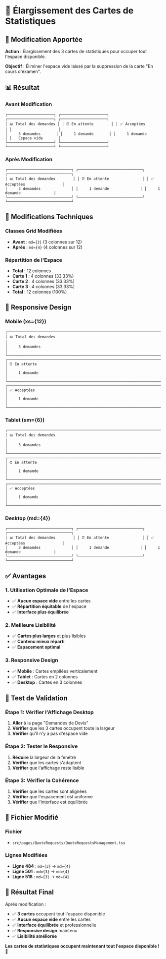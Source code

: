 # 📏 Élargissement des Cartes de Statistiques

## 🔧 Modification Apportée

**Action** : Élargissement des 3 cartes de statistiques pour occuper tout l'espace disponible.

**Objectif** : Éliminer l'espace vide laissé par la suppression de la carte "En cours d'examen".

## 📊 Résultat

### **Avant Modification**
```
┌─────────────────────┐ ┌─────────────────────┐ ┌─────────────────────┐ ┌─────────────────────┐
│ 📊 Total des demandes │ │ ⏰ En attente        │ │ ✅ Acceptées        │ │                     │
│     3 demandes       │ │     1 demande       │ │     1 demande       │ │   Espace vide       │
└─────────────────────┘ └─────────────────────┘ └─────────────────────┘ └─────────────────────┘
```

### **Après Modification**
```
┌─────────────────────────────┐ ┌─────────────────────────────┐ ┌─────────────────────────────┐
│ 📊 Total des demandes        │ │ ⏰ En attente               │ │ ✅ Acceptées                 │
│     3 demandes              │ │     1 demande              │ │     1 demande               │
└─────────────────────────────┘ └─────────────────────────────┘ └─────────────────────────────┘
```

## 🔧 Modifications Techniques

### **Classes Grid Modifiées**
- **Avant** : `md={3}` (3 colonnes sur 12)
- **Après** : `md={4}` (4 colonnes sur 12)

### **Répartition de l'Espace**
- **Total** : 12 colonnes
- **Carte 1** : 4 colonnes (33.33%)
- **Carte 2** : 4 colonnes (33.33%)
- **Carte 3** : 4 colonnes (33.33%)
- **Total** : 12 colonnes (100%)

## 📱 Responsive Design

### **Mobile (xs={12})**
```
┌─────────────────────────────────────────────────────────────────────────────────────────────┐
│ 📊 Total des demandes                                                                        │
│     3 demandes                                                                              │
└─────────────────────────────────────────────────────────────────────────────────────────────┘
┌─────────────────────────────────────────────────────────────────────────────────────────────┐
│ ⏰ En attente                                                                                │
│     1 demande                                                                               │
└─────────────────────────────────────────────────────────────────────────────────────────────┘
┌─────────────────────────────────────────────────────────────────────────────────────────────┐
│ ✅ Acceptées                                                                                 │
│     1 demande                                                                               │
└─────────────────────────────────────────────────────────────────────────────────────────────┘
```

### **Tablet (sm={6})**
```
┌─────────────────────────────────────────────────────────────────────────────────────────────┐
│ 📊 Total des demandes                                                                        │
│     3 demandes                                                                              │
└─────────────────────────────────────────────────────────────────────────────────────────────┘
┌─────────────────────────────────────────────────────────────────────────────────────────────┐
│ ⏰ En attente                                                                                │
│     1 demande                                                                               │
└─────────────────────────────────────────────────────────────────────────────────────────────┘
┌─────────────────────────────────────────────────────────────────────────────────────────────┐
│ ✅ Acceptées                                                                                 │
│     1 demande                                                                               │
└─────────────────────────────────────────────────────────────────────────────────────────────┘
```

### **Desktop (md={4})**
```
┌─────────────────────────────┐ ┌─────────────────────────────┐ ┌─────────────────────────────┐
│ 📊 Total des demandes        │ │ ⏰ En attente               │ │ ✅ Acceptées                 │
│     3 demandes              │ │     1 demande              │ │     1 demande               │
└─────────────────────────────┘ └─────────────────────────────┘ └─────────────────────────────┘
```

## ✅ Avantages

### **1. Utilisation Optimale de l'Espace**
- ✅ **Aucun espace vide** entre les cartes
- ✅ **Répartition équitable** de l'espace
- ✅ **Interface plus équilibrée**

### **2. Meilleure Lisibilité**
- ✅ **Cartes plus larges** et plus lisibles
- ✅ **Contenu mieux réparti**
- ✅ **Espacement optimal**

### **3. Responsive Design**
- ✅ **Mobile** : Cartes empilées verticalement
- ✅ **Tablet** : Cartes en 2 colonnes
- ✅ **Desktop** : Cartes en 3 colonnes

## 🚀 Test de Validation

### Étape 1: Vérifier l'Affichage Desktop
1. **Aller** à la page "Demandes de Devis"
2. **Vérifier** que les 3 cartes occupent toute la largeur
3. **Vérifier** qu'il n'y a pas d'espace vide

### Étape 2: Tester le Responsive
1. **Réduire** la largeur de la fenêtre
2. **Vérifier** que les cartes s'adaptent
3. **Vérifier** que l'affichage reste lisible

### Étape 3: Vérifier la Cohérence
1. **Vérifier** que les cartes sont alignées
2. **Vérifier** que l'espacement est uniforme
3. **Vérifier** que l'interface est équilibrée

## 📝 Fichier Modifié

### **Fichier**
- `src/pages/QuoteRequests/QuoteRequestsManagement.tsx`

### **Lignes Modifiées**
- **Ligne 484** : `md={3}` → `md={4}`
- **Ligne 501** : `md={3}` → `md={4}`
- **Ligne 518** : `md={3}` → `md={4}`

## 🎯 Résultat Final

Après modification :
- ✅ **3 cartes** occupent tout l'espace disponible
- ✅ **Aucun espace vide** entre les cartes
- ✅ **Interface équilibrée** et professionnelle
- ✅ **Responsive design** maintenu
- ✅ **Lisibilité améliorée**

**Les cartes de statistiques occupent maintenant tout l'espace disponible !** 🎉
